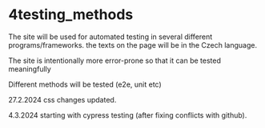 # 4testing_methods


The site will be used for automated testing in several different programs/frameworks. the texts on the page will be in the Czech language.

The site is intentionally more error-prone so that it can be tested meaningfully

Different methods will be tested (e2e, unit etc)

27.2.2024 css changes updated.

4.3.2024 starting with cypress testing (after fixing conflicts with github).

